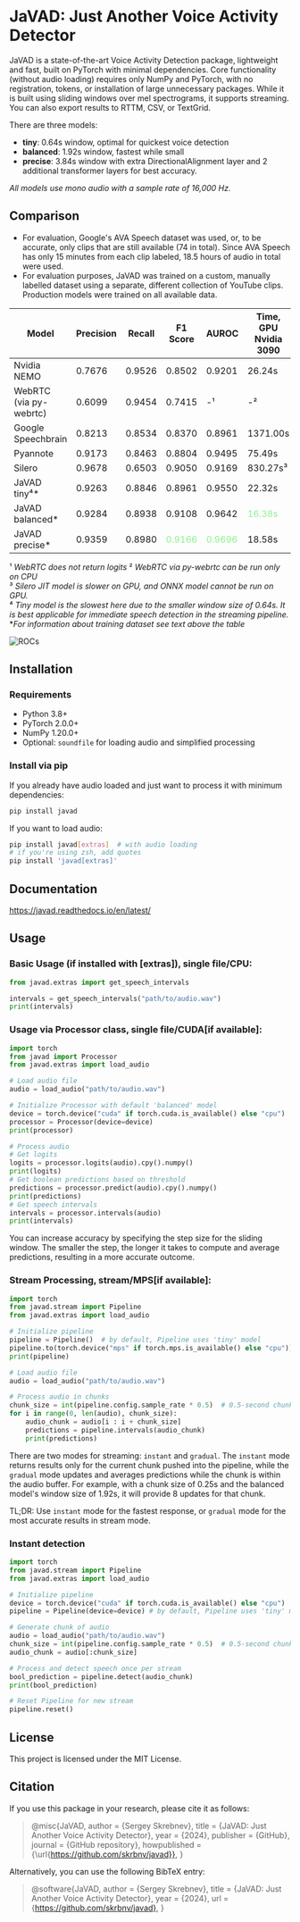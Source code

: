 # JaVAD: Just Another Voice Activity Detector

JaVAD is a state-of-the-art Voice Activity Detection package, lightweight and fast, built on PyTorch with minimal dependencies. Core functionality (without audio loading) requires only NumPy and PyTorch, with no registration, tokens, or installation of large unnecessary packages. While it is built using sliding windows over mel spectrograms, it supports streaming. You can also export results to RTTM, CSV, or TextGrid.

There are three models:
- **tiny**: 0.64s window, optimal for quickest voice detection
- **balanced**: 1.92s window, fastest while small
- **precise**: 3.84s window with extra DirectionalAlignment layer and 2 additional transformer layers for best accuracy.

*All models use mono audio with a sample rate of 16,000 Hz.*

## Comparison

- For evaluation, Google's AVA Speech dataset was used, or, to be accurate, only clips that are still available (74 in total). Since AVA Speech has only 15 minutes from each clip labeled, 18.5 hours of audio in total were used.  
- For evaluation purposes, JaVAD was trained on a custom, manually labelled dataset using a separate, different collection of YouTube clips. Production models were trained on all available data.

| Model                  | Precision | Recall | F1 Score   | AUROC  | Time, GPU<br>Nvidia 3090 | Time, CPU<br>Ryzen 3900XT |
|------------------------|-----------|--------|------------|--------|------------|------------|
| Nvidia NEMO            | 0.7676    | 0.9526 | 0.8502     | 0.9201 | 26.24s     | <span style="color:lightgreen">56.94s</span>     |
| WebRTC (via py-webrtc) | 0.6099    | 0.9454 | 0.7415     | -¹     | -²         | 59.85s     |
| Google Speechbrain     | 0.8213    | 0.8534 | 0.8370     | 0.8961 | 1371.00s   | 1981.40s   |
| Pyannote               | 0.9173    | 0.8463 | 0.8804     | 0.9495 | 75.49s     | 823.19s    |
| Silero                 | 0.9678    | 0.6503 | 0.9050     | 0.9169 | 830.27s³   | 695.58s    |
| JaVAD tiny⁴*           | 0.9263    | 0.8846 | 0.8961     | 0.9550 | 22.32s     | 476.93s    |
| JaVAD balanced*        | 0.9284    | 0.8938 | 0.9108     | 0.9642 | <span style="color:lightgreen">16.38s</span>     | 220.00s    |
| JaVAD precise*         | 0.9359    | 0.8980 | <span style="color:lightgreen">0.9166</span> | <span style="color:lightgreen">0.9696</span> | 18.58s     | 236.61s    |


¹ *WebRTC does not return logits* ² *WebRTC via py-webrtc can be run only on CPU*  
³ *Silero JIT model is slower on GPU, and ONNX model cannot be run on GPU.*  
⁴ *Tiny model is the slowest here due to the smaller window size of 0.64s. It is best applicable for immediate speech detection in the streaming pipeline.*  
**For information about training dataset see text above the table*

![ROCs](ROCs.png)


## Installation

### Requirements

- Python 3.8+
- PyTorch 2.0.0+
- NumPy 1.20.0+
- Optional: `soundfile` for loading audio and simplified processing

### Install via pip

If you already have audio loaded and just want to process it with minimum dependencies:
```bash
pip install javad 
```

If you want to load audio:
```bash
pip install javad[extras]  # with audio loading 
# if you're using zsh, add quotes
pip install 'javad[extras]'
```

## Documentation

https://javad.readthedocs.io/en/latest/


## Usage

### Basic Usage (if installed with [extras]), single file/CPU:

```python
from javad.extras import get_speech_intervals

intervals = get_speech_intervals("path/to/audio.wav")
print(intervals)
```

### Usage via Processor class, single file/CUDA[if available]:
```python
import torch
from javad import Processor
from javad.extras import load_audio

# Load audio file
audio = load_audio("path/to/audio.wav")

# Initialize Processor with default 'balanced' model
device = torch.device("cuda" if torch.cuda.is_available() else "cpu")
processor = Processor(device=device)
print(processor)

# Process audio
# Get logits
logits = processor.logits(audio).cpy().numpy() 
print(logits)
# Get boolean predictions based on threshold
predictions = processor.predict(audio).cpy().numpy() 
print(predictions)
# Get speech intervals
intervals = processor.intervals(audio) 
print(intervals)
```
You can increase accuracy by specifying the step size for the sliding window. The smaller the step, the longer it takes to compute and average predictions, resulting in a more accurate outcome.


### Stream Processing, stream/MPS[if available]:

```python
import torch
from javad.stream import Pipeline
from javad.extras import load_audio

# Initialize pipeline
pipeline = Pipeline()  # by default, Pipeline uses 'tiny' model
pipeline.to(torch.device("mps" if torch.mps.is_available() else "cpu"))
print(pipeline)

# Load audio file
audio = load_audio("path/to/audio.wav")

# Process audio in chunks
chunk_size = int(pipeline.config.sample_rate * 0.5)  # 0.5-second chunks
for i in range(0, len(audio), chunk_size):
    audio_chunk = audio[i : i + chunk_size]
    predictions = pipeline.intervals(audio_chunk)
    print(predictions)
```

There are two modes for streaming: `instant` and `gradual`. The `instant` mode returns results only for the current chunk pushed into the pipeline, while the `gradual` mode updates and averages predictions while the chunk is within the audio buffer. For example, with a chunk size of 0.25s and the balanced model's window size of 1.92s, it will provide 8 updates for that chunk.

TL;DR: Use `instant` mode for the fastest response, or `gradual` mode for the most accurate results in stream mode.


### Instant detection
```python
import torch
from javad.stream import Pipeline
from javad.extras import load_audio

# Initialize pipeline
device = torch.device("cuda" if torch.cuda.is_available() else "cpu")
pipeline = Pipeline(device=device) # by default, Pipeline uses 'tiny' model

# Generate chunk of audio
audio = load_audio("path/to/audio.wav")
chunk_size = int(pipeline.config.sample_rate * 0.5)  # 0.5-second chunks
audio_chunk = audio[:chunk_size]

# Process and detect speech once per stream
bool_prediction = pipeline.detect(audio_chunk)
print(bool_prediction)

# Reset Pipeline for new stream
pipeline.reset()
```

## License

This project is licensed under the MIT License.

## Citation

If you use this package in your research, please cite it as follows:

> @misc{JaVAD, author = {Sergey Skrebnev}, title = {JaVAD: Just Another Voice Activity Detector}, year = {2024}, publisher = {GitHub}, journal = {GitHub repository}, howpublished = {\url{https://github.com/skrbnv/javad}}, }

Alternatively, you can use the following BibTeX entry:

> @software{JaVAD, author = {Sergey Skrebnev}, title = {JaVAD: Just Another Voice Activity Detector}, year = {2024}, url = {https://github.com/skrbnv/javad}, }

